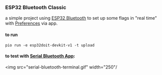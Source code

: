 ### ESP32 Bluetooth Classic

a simple project using [ESP32 Bluetooth](https://github.com/espressif/arduino-esp32/tree/master/libraries/BluetoothSerial) to set up some flags in "real time" with [Preferences](https://github.com/espressif/arduino-esp32/tree/master/libraries/Preferences) via app.

#### to run

````shell
pio run -e esp32doit-devkit-v1 -t upload
````

#### to test with [Serial Bluetooth App](https://play.google.com/store/apps/details?id=de.kai_morich.serial_bluetooth_terminal):
<img src="serial-bluetooth-terminal.gif" width="250"/


